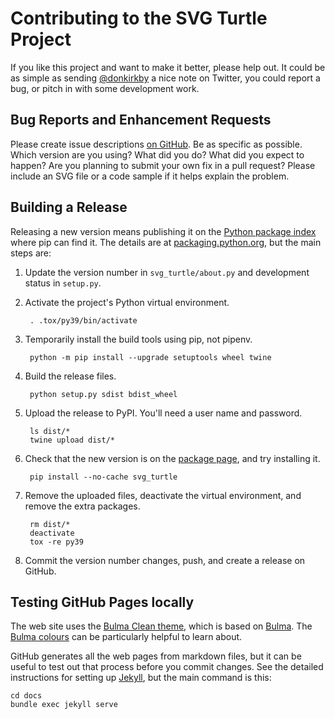 # Contributing to the SVG Turtle Project
If you like this project and want to make it better, please help out. It could
be as simple as sending [@donkirkby] a nice note on Twitter, you could report a
bug, or pitch in with some development work.

[@donkirkby]: https://twitter.com/donkirkby

## Bug Reports and Enhancement Requests
Please create issue descriptions [on GitHub][issues]. Be as specific as possible.
Which version are you using? What did you do? What did you expect to happen? Are
you planning to submit your own fix in a pull request? Please include an SVG
file or a code sample if it helps explain the problem.

[issues]: https://github.com/donkirkby/svg-turtle/issues?state=open

## Building a Release
Releasing a new version means publishing it on the [Python package index] where
pip can find it. The details are at [packaging.python.org], but the main steps
are:

1. Update the version number in `svg_turtle/about.py` and development status
   in `setup.py`.
2. Activate the project's Python virtual environment.

        . .tox/py39/bin/activate

3. Temporarily install the build tools using pip, not pipenv.

        python -m pip install --upgrade setuptools wheel twine

4. Build the release files.

        python setup.py sdist bdist_wheel

5. Upload the release to PyPI. You'll need a user name and password.

        ls dist/*
        twine upload dist/*

6. Check that the new version is on the [package page], and try installing it.

        pip install --no-cache svg_turtle

7. Remove the uploaded files, deactivate the virtual environment, and remove the
   extra packages.

        rm dist/*
        deactivate
        tox -re py39

9. Commit the version number changes, push, and create a release on GitHub.

[packaging.python.org]: https://packaging.python.org/tutorials/packaging-projects/
[package page]: https://pypi.org/project/svg_turtle/


[Python package index]: https://pypi.org/

## Testing GitHub Pages locally
The web site uses the [Bulma Clean theme], which is based on [Bulma]. The
[Bulma colours] can be particularly helpful to learn about.

GitHub generates all the web pages from markdown files, but it can be useful to
test out that process before you commit changes. See the detailed instructions
for setting up [Jekyll], but the main command is this:

    cd docs
    bundle exec jekyll serve

[Bulma Clean theme]: https://github.com/chrisrhymes/bulma-clean-theme
[Bulma]: https://bulma.io/documentation/
[Bulma colours]: https://bulma.io/documentation/overview/colors/
[Jekyll]: https://help.github.com/en/github/working-with-github-pages/testing-your-github-pages-site-locally-with-jekyll
